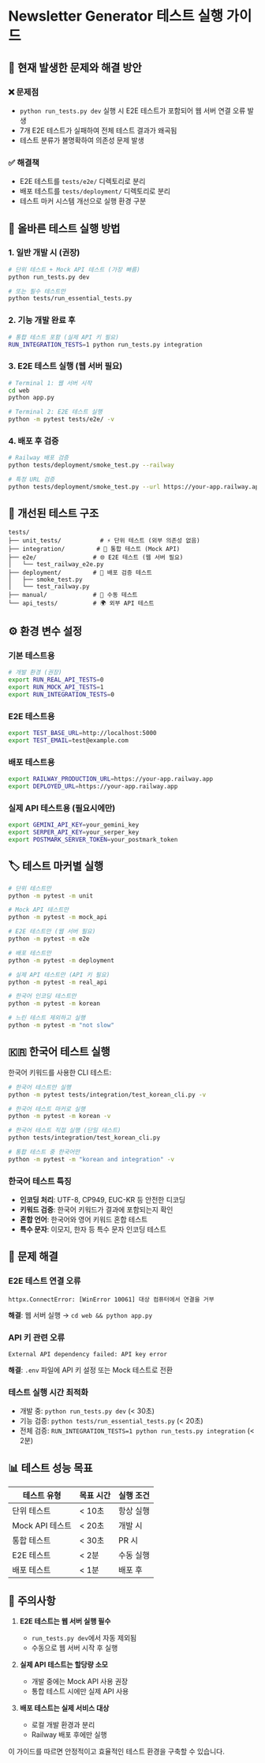 # Newsletter Generator 테스트 실행 가이드

## 🎯 현재 발생한 문제와 해결 방안

### ❌ 문제점
- `python run_tests.py dev` 실행 시 E2E 테스트가 포함되어 웹 서버 연결 오류 발생
- 7개 E2E 테스트가 실패하여 전체 테스트 결과가 왜곡됨
- 테스트 분류가 불명확하여 의존성 문제 발생

### ✅ 해결책
- E2E 테스트를 `tests/e2e/` 디렉토리로 분리
- 배포 테스트를 `tests/deployment/` 디렉토리로 분리
- 테스트 마커 시스템 개선으로 실행 환경 구분

## 🚀 올바른 테스트 실행 방법

### 1. 일반 개발 시 (권장)
```bash
# 단위 테스트 + Mock API 테스트 (가장 빠름)
python run_tests.py dev

# 또는 필수 테스트만
python tests/run_essential_tests.py
```

### 2. 기능 개발 완료 후
```bash
# 통합 테스트 포함 (실제 API 키 필요)
RUN_INTEGRATION_TESTS=1 python run_tests.py integration
```

### 3. E2E 테스트 실행 (웹 서버 필요)
```bash
# Terminal 1: 웹 서버 시작
cd web
python app.py

# Terminal 2: E2E 테스트 실행
python -m pytest tests/e2e/ -v
```

### 4. 배포 후 검증
```bash
# Railway 배포 검증
python tests/deployment/smoke_test.py --railway

# 특정 URL 검증
python tests/deployment/smoke_test.py --url https://your-app.railway.app
```

## 📂 개선된 테스트 구조

```
tests/
├── unit_tests/           # ⚡ 단위 테스트 (외부 의존성 없음)
├── integration/         # 🔗 통합 테스트 (Mock API)
├── e2e/                # 🌐 E2E 테스트 (웹 서버 필요)
│   └── test_railway_e2e.py
├── deployment/         # 🚀 배포 검증 테스트
│   ├── smoke_test.py
│   └── test_railway.py
├── manual/             # 👤 수동 테스트
└── api_tests/          # 🌍 외부 API 테스트
```

## ⚙️ 환경 변수 설정

### 기본 테스트용
```bash
# 개발 환경 (권장)
export RUN_REAL_API_TESTS=0
export RUN_MOCK_API_TESTS=1
export RUN_INTEGRATION_TESTS=0
```

### E2E 테스트용
```bash
export TEST_BASE_URL=http://localhost:5000
export TEST_EMAIL=test@example.com
```

### 배포 테스트용
```bash
export RAILWAY_PRODUCTION_URL=https://your-app.railway.app
export DEPLOYED_URL=https://your-app.railway.app
```

### 실제 API 테스트용 (필요시에만)
```bash
export GEMINI_API_KEY=your_gemini_key
export SERPER_API_KEY=your_serper_key
export POSTMARK_SERVER_TOKEN=your_postmark_token
```

## 🏷️ 테스트 마커별 실행

```bash
# 단위 테스트만
python -m pytest -m unit

# Mock API 테스트만
python -m pytest -m mock_api

# E2E 테스트만 (웹 서버 필요)
python -m pytest -m e2e

# 배포 테스트만
python -m pytest -m deployment

# 실제 API 테스트만 (API 키 필요)
python -m pytest -m real_api

# 한국어 인코딩 테스트만
python -m pytest -m korean

# 느린 테스트 제외하고 실행
python -m pytest -m "not slow"
```

## 🇰🇷 한국어 테스트 실행

한국어 키워드를 사용한 CLI 테스트:

```bash
# 한국어 테스트만 실행
python -m pytest tests/integration/test_korean_cli.py -v

# 한국어 테스트 마커로 실행
python -m pytest -m korean -v

# 한국어 테스트 직접 실행 (단일 테스트)
python tests/integration/test_korean_cli.py

# 통합 테스트 중 한국어만
python -m pytest -m "korean and integration" -v
```

### 한국어 테스트 특징
- **인코딩 처리**: UTF-8, CP949, EUC-KR 등 안전한 디코딩
- **키워드 검증**: 한국어 키워드가 결과에 포함되는지 확인
- **혼합 언어**: 한국어와 영어 키워드 혼합 테스트
- **특수 문자**: 이모지, 한자 등 특수 문자 인코딩 테스트

## 🔧 문제 해결

### E2E 테스트 연결 오류
```
httpx.ConnectError: [WinError 10061] 대상 컴퓨터에서 연결을 거부
```
**해결**: 웹 서버 실행 → `cd web && python app.py`

### API 키 관련 오류
```
External API dependency failed: API key error
```
**해결**: `.env` 파일에 API 키 설정 또는 Mock 테스트로 전환

### 테스트 실행 시간 최적화
- 개발 중: `python run_tests.py dev` (< 30초)
- 기능 검증: `python tests/run_essential_tests.py` (< 20초)
- 전체 검증: `RUN_INTEGRATION_TESTS=1 python run_tests.py integration` (< 2분)

## 📊 테스트 성능 목표

| 테스트 유형 | 목표 시간 | 실행 조건 |
|------------|-----------|-----------|
| 단위 테스트 | < 10초 | 항상 실행 |
| Mock API 테스트 | < 20초 | 개발 시 |
| 통합 테스트 | < 30초 | PR 시 |
| E2E 테스트 | < 2분 | 수동 실행 |
| 배포 테스트 | < 1분 | 배포 후 |

## 🚨 주의사항

1. **E2E 테스트는 웹 서버 실행 필수**
   - `run_tests.py dev`에서 자동 제외됨
   - 수동으로 웹 서버 시작 후 실행

2. **실제 API 테스트는 할당량 소모**
   - 개발 중에는 Mock API 사용 권장
   - 통합 테스트 시에만 실제 API 사용

3. **배포 테스트는 실제 서비스 대상**
   - 로컬 개발 환경과 분리
   - Railway 배포 후에만 실행

이 가이드를 따르면 안정적이고 효율적인 테스트 환경을 구축할 수 있습니다. 